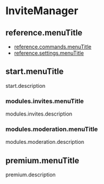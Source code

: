# InviteManager

## reference.menuTitle

- [reference.commands.menuTitle](/ru/reference.url/reference.commands.url.md)
- [reference.settings.menuTitle](/ru/reference.url/reference.settings.url.md)

## start.menuTitle

start.description

### modules.invites.menuTitle

modules.invites.description

### modules.moderation.menuTitle

modules.moderation.description

## premium.menuTitle

premium.description
